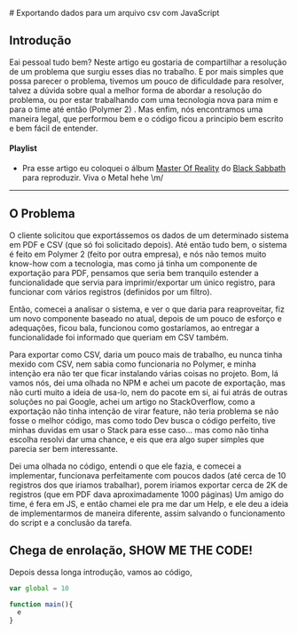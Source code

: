 ﻿﻿# Exportando dados para um arquivo csv com JavaScript## IntroduçãoEai pessoal tudo bem? Neste artigo eu gostaria de compartilhar a resolução de um problema que surgiu esses dias no trabalho. E por mais simples que possa parecer o problema, tivemos um pouco de dificuldade para resolver, talvez a dúvida sobre qual a melhor forma de abordar a resolução do problema, ou por estar trabalhando com uma tecnologia nova para mim e para o time até então (Polymer 2). Mas enfim, nós encontramos uma maneira legal, que performou bem e o código ficou a principio bem escrito e bem fácil de entender.#### Playlist- Pra esse artigo eu coloquei o álbum [Master Of Reality](https://www.deezer.com/album/15485480?utm_source=deezer&utm_content=album-15485480&utm_term=1178572906_1564885320&utm_medium=web) do [Black Sabbath](https://www.deezer.com/artist/647?utm_source=deezer&utm_content=artist-647&utm_term=1178572906_1564885360&utm_medium=web) para reproduzir. Viva o Metal hehe \m/---## O ProblemaO cliente solicitou que exportássemos os dados de um determinado sistema em PDF e CSV (que só foi solicitado depois). Até então tudo bem, o sistema é feito em Polymer 2 (feito por outra empresa), e nós não temos muito know-how com a tecnologia, mas como já tinha um componente de exportação para PDF, pensamos que seria bem tranquilo estender a funcionalidade que servia para imprimir/exportar um único registro, para funcionar com vários registros (definidos por um filtro).Então, comecei a analisar o sistema, e ver o que daria para reaproveitar, fiz um novo componente baseado no atual, depois de um pouco de esforço e adequações, ficou bala, funcionou como gostaríamos, ao entregar a funcionalidade foi informado que queriam em CSV também.Para exportar como CSV, daria um pouco mais de trabalho, eu nunca tinha mexido com CSV, nem sabia como funcionaria no Polymer, e minha intenção era não ter que ficar instalando várias coisas no projeto. Bom, lá vamos nós, dei uma olhada no NPM e achei um pacote de exportação, mas não curti muito a ideia de usa-lo, nem do pacote em si, ai fui atrás de outras soluções no pai Google, achei um artigo no StackOverflow, como a exportação não tinha intenção de virar feature, não teria problema se não fosse o melhor código, mas como todo Dev busca o código perfeito, tive minhas duvidas em usar o Stack para esse caso... mas como não tinha escolha resolvi dar uma chance, e eis que era algo super simples que parecia ser bem interessante.Dei uma olhada no código, entendi o que ele fazia, e comecei a implementar, funcionava perfeitamente com poucos dados (até cerca de 10 registros dos que iriamos trabalhar), porem iriamos exportar cerca de 2K de registros (que em PDF dava aproximadamente 1000 páginas) Um amigo do time, é fera em JS, e então chamei ele pra me dar um Help, e ele deu a ideia de implementarmos de maneira diferente, assim salvando o funcionamento do script e a conclusão da tarefa. ## Chega de enrolação, SHOW ME THE CODE!Depois dessa longa introdução, vamos ao código,```javascriptvar global = 10function main(){  e}```